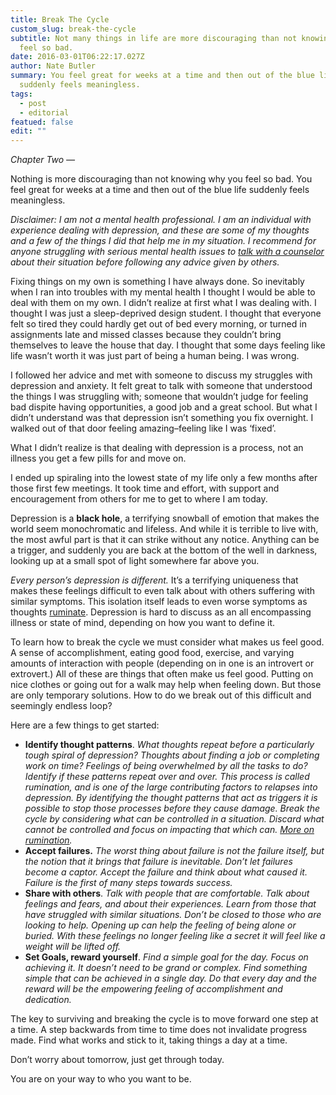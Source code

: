 ```yaml
---
title: Break The Cycle
custom_slug: break-the-cycle
subtitle: Not many things in life are more discouraging than not knowing why you
  feel so bad.
date: 2016-03-01T06:22:17.027Z
author: Nate Butler
summary: You feel great for weeks at a time and then out of the blue life
  suddenly feels meaningless.
tags:
  - post
  - editorial
featued: false
edit: ""
---
```


_Chapter Two —_

Nothing is more discouraging than not knowing why you feel so bad. You feel great for weeks at a time and then out of the blue life suddenly feels meaningless.

_Disclaimer: I am not a mental health professional. I am an individual with experience dealing with depression, and these are some of my thoughts and a few of the things I did that help me in my situation. I recommend for anyone struggling with serious mental health issues to [talk with a counselor](http://www.webmd.com/anxiety-panic/guide/how-to-find-therapist) about their situation before following any advice given by others._

Fixing things on my own is something I have always done. So inevitably when I ran into troubles with my mental health I thought I would be able to deal with them on my own. I didn’t realize at first what I was dealing with. I thought I was just a sleep-deprived design student. I thought that everyone felt so tired they could hardly get out of bed every morning, or turned in assignments late and missed classes because they couldn’t bring themselves to leave the house that day. I thought that some days feeling like life wasn’t worth it was just part of being a human being. I was wrong.

I followed her advice and met with someone to discuss my struggles with depression and anxiety. It felt great to talk with someone that understood the things I was struggling with; someone that wouldn’t judge for feeling bad dispite having opportunities, a good job and a great school. But what I didn’t understand was that depression isn’t something you fix overnight. I walked out of that door feeling amazing–feeling like I was ‘fixed’.

What I didn’t realize is that dealing with depression is a process, not an illness you get a few pills for and move on.

I ended up spiraling into the lowest state of my life only a few months after those first few meetings. It took time and effort, with support and encouragement from others for me to get to where I am today.

Depression is a **black hole**, a terrifying snowball of emotion that makes the world seem monochromatic and lifeless. And while it is terrible to live with, the most awful part is that it can strike without any notice. Anything can be a trigger, and suddenly you are back at the bottom of the well in darkness, looking up at a small spot of light somewhere far above you.

_Every person’s depression is different._ It’s a terrifying uniqueness that makes these feelings difficult to even talk about with others suffering with similar symptoms. This isolation itself leads to even worse symptoms as thoughts [ruminate](<https://en.wikipedia.org/wiki/Rumination_(psychology)>). Depression is hard to discuss as an all encompassing illness or state of mind, depending on how you want to define it.

To learn how to break the cycle we must consider what makes us feel good. A sense of accomplishment, eating good food, exercise, and varying amounts of interaction with people (depending on in one is an introvert or extrovert.) All of these are things that often make us feel good. Putting on nice clothes or going out for a walk may help when feeling down. But those are only temporary solutions. How to do we break out of this difficult and seemingly endless loop?

Here are a few things to get started:

- **Identify thought patterns**. _What thoughts repeat before a particularly tough spiral of depression? Thoughts about finding a job or completing work on time? Feelings of being overwhelmed by all the tasks to do? Identify if these patterns repeat over and over. This process is called rumination, and is one of the large contributing factors to relapses into depression. By identifying the thought patterns that act as triggers it is possible to stop those processes before they cause damage. Break the cycle by considering what can be controlled in a situation. Discard what cannot be controlled and focus on impacting that which can. [More on rumination](http://psychcentral.com/blog/archives/2014/02/16/8-tips-to-help-stop-ruminating/)._
- **Accept failures.** _The worst thing about failure is not the failure itself, but the notion that it brings that failure is inevitable. Don’t let failures become a captor. Accept the failure and think about what caused it. Failure is the first of many steps towards success._
- **Share with others**. _Talk with people that are comfortable. Talk about feelings and fears, and about their experiences. Learn from those that have struggled with similar situations. Don’t be closed to those who are looking to help. Opening up can help the feeling of being alone or buried. With these feelings no longer feeling like a secret it will feel like a weight will be lifted off._
- **Set Goals, reward yourself**. _Find a simple goal for the day. Focus on achieving it. It doesn’t need to be grand or complex. Find something simple that can be achieved in a single day. Do that every day and the reward will be the empowering feeling of accomplishment and dedication._

The key to surviving and breaking the cycle is to move forward one step at a time. A step backwards from time to time does not invalidate progress made. Find what works and stick to it, taking things a day at a time.

Don’t worry about tomorrow, just get through today.

You are on your way to who you want to be.
